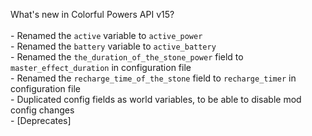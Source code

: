 What's new in Colorful Powers API v15?<br />
<br />- Renamed the ``active`` variable to ``active_power``
<br />- Renamed the ``battery`` variable to ``active_battery``
<br />- Renamed the ``the_duration_of_the_stone_power`` field to ``master_effect_duration`` in configuration file
<br />- Renamed the ``recharge_time_of_the_stone`` field to ``recharge_timer`` in configuration file
<br />- Duplicated config fields as world variables, to be able to disable mod config changes
<br />- [Deprecates] 